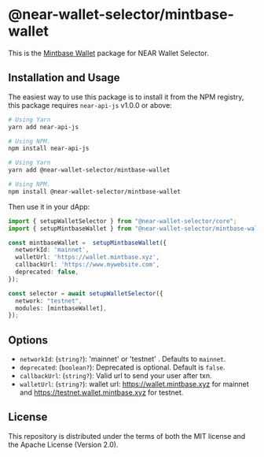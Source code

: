 # @near-wallet-selector/mintbase-wallet

This is the [Mintbase Wallet](https://wallet.mintbase.xyz) package for NEAR Wallet Selector.

## Installation and Usage

The easiest way to use this package is to install it from the NPM registry, this package requires `near-api-js` v1.0.0 or above:

```bash
# Using Yarn
yarn add near-api-js

# Using NPM.
npm install near-api-js
```
```bash
# Using Yarn
yarn add @near-wallet-selector/mintbase-wallet

# Using NPM.
npm install @near-wallet-selector/mintbase-wallet
```

Then use it in your dApp:

```ts
import { setupWalletSelector } from "@near-wallet-selector/core";
import { setupMintbaseWallet } from "@near-wallet-selector/mintbase-wallet";

const mintbaseWallet =  setupMintbaseWallet({
  networkId: 'mainnet',
  walletUrl: 'https://wallet.mintbase.xyz',
  callbackUrl: 'https://www.mywebsite.com',
  deprecated: false,
});

const selector = await setupWalletSelector({
  network: "testnet",
  modules: [mintbaseWallet],
});
```

## Options

- `networkId`: (`string?`): 'mainnet' or 'testnet' . Defaults to `mainnet`.
- `deprecated`: (`boolean?`): Deprecated is optional. Default is `false`.
- `callbackUrl`: (`string?`): Valid url to send your user after txn.
- `walletUrl`: (`string?`): wallet url: https://wallet.mintbase.xyz for mainnet and https://testnet.wallet.mintbase.xyz for testnet.


## License

This repository is distributed under the terms of both the MIT license and the Apache License (Version 2.0).

